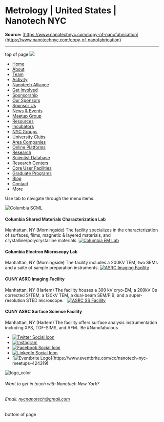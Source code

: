 # Metrology | United States | Nanotech NYC

**Source:** [https://www.nanotechnyc.com/copy-of-nanofabrication](https://www.nanotechnyc.com/copy-of-nanofabrication)

---

top of page
[![](https://static.wixstatic.com/media/08758d_7d20c73eab55413cb85b9725de9dddc7~/v1/fill/w_160,h_44,al_c,q_85,usm_0.66_1.00_0.01,enc_avif,quality_auto/)](https://www.nanotechnyc.com)
* [Home](https://www.nanotechnyc.com)
* [About](https://www.nanotechnyc.com/about)
* [Team](https://www.nanotechnyc.com/team)
* [Activity](https://www.nanotechnyc.com/activity)
* [Nanotech Alliance](https://www.nanotechnyc.com/nanotech-alliance)
* [Get Involved](https://www.nanotechnyc.com/get-involved)
* [Sponsorship](https://www.nanotechnyc.com/copy-of-sponsorship)
* [Our Sponsors](https://www.nanotechnyc.com/copy-of-our-sponsors)
* [Sponsor Us](https://www.nanotechnyc.com/sponsor)
* [News & Events](https://www.nanotechnyc.com/newsevents)
* [Meetup Group](https://www.nanotechnyc.com/meetup-group)
* [Resources](https://www.nanotechnyc.com/resources)
* [Incubators](https://www.nanotechnyc.com/incubators)
* [NYC Groups](https://www.nanotechnyc.com/nyc-groups)
* [University Clubs](https://www.nanotechnyc.com/university-clubs)
* [Area Companies](https://www.nanotechnyc.com/nyc-area-companies)
* [Online Platforms](https://www.nanotechnyc.com/online-platforms)
* [Research](https://www.nanotechnyc.com/nyc-research)
* [Scientist Database](https://www.nanotechnyc.com/scientistdatabase)
* [Research Centers](https://www.nanotechnyc.com/research-centers)
* [Core User Facilities](https://www.nanotechnyc.com/coreuserfacilities)
* [Graduate Programs](https://www.nanotechnyc.com/graduateprograms)
* [Blog](https://www.nanotechnyc.com/blog)
* [Contact](https://www.nanotechnyc.com/contact)
* More

Use tab to navigate through the menu items.

[![Columbia SCML ](https://static.wixstatic.com/media/08758d_80157297da354f269153a740a7ede2e3~/v1/fill/w_160,h_160,al_c,q_80,enc_avif,quality_auto/Columbia%20SCML%)](http://cni.columbia.edu/smcl)
#### Columbia Shared Materials Characterization Lab

Manhattan, NY (Morningside)
The facility specializes in the characterization of surfaces, films, magnetic & layered materials, and crystalline/polycrystalline materials.
[![Columbia EM Lab ](https://static.wixstatic.com/media/08758d_6d931cd35e5e4d4f9e3b193b6c05717c~/v1/fill/w_160,h_160,al_c,q_80,enc_avif,quality_auto/Columbia%20EM%20Lab%)](http://cni.columbia.edu/electron-microscopy/)
#### Columbia Electron Microscopy Lab

Manhattan, NY (Morningside)
The facility includes a 200KV TEM, two SEMs and a suite of sample preparation instruments.
[![ASRC Imaging Facility ](https://static.wixstatic.com/media/08758d_d6c1dc1a4ec345a5a4335f894f2c036a~/v1/fill/w_160,h_160,al_c,q_80,enc_avif,quality_auto/ASRC%20Imaging%20Facility%)](http://nanoscience.asrc.cuny.edu/facilities/imaging-facility/)
#### CUNY ASRC Imaging Facility

Manhattan, NY (Harlem)
The facility houses a 300 kV cryo-EM, a 200kV Cs corrected S/TEM, a 120kV TEM, a dual-beam SEM/FIB, and a super-resolution STED microscope.
​
​
[![ASRC SS Facility ](https://static.wixstatic.com/media/08758d_e1b79e89d7ac4bcb96bbc465f1d6fc2d~/v1/fill/w_160,h_160,al_c,q_80,enc_avif,quality_auto/ASRC%20SS%20Facility%)](http://nanoscience.asrc.cuny.edu/facilities/surface-science-facility/)
#### CUNY ASRC Surface Science Facility

Manhattan, NY (Harlem)
The facility offers surface analysis instrumentation including XPS, TOF-SIMS, and AFM.
​
Be #Nanofabulous 
* [![Twitter Social Icon](https://static.wixstatic.com/media//v1/fill/w_54,h_54,al_c,q_85,usm_0.66_1.00_0.01,enc_avif,quality_auto/)](https://twitter.com/NanotechNyc)
* [![Instagram](https://static.wixstatic.com/media//v1/fill/w_54,h_54,al_c,q_85,usm_0.66_1.00_0.01,enc_avif,quality_auto/)](https://www.instagram.com/nanotechnyc/)
* [![Facebook Social Icon](https://static.wixstatic.com/media//v1/fill/w_54,h_54,al_c,q_85,usm_0.66_1.00_0.01,enc_avif,quality_auto/)](https://www.facebook.com/nanotechnyc)
* [![LinkedIn Social Icon](https://static.wixstatic.com/media//v1/fill/w_54,h_54,al_c,q_85,usm_0.66_1.00_0.01,enc_avif,quality_auto/)](https://www.linkedin.com/groups/8780846/)
* [![Eventbrite Logo](https://static.wixstatic.com/media/08758d_75b6daeef3bc494cb920f81e048cb219~/v1/fill/w_54,h_54,al_c,q_85,usm_0.66_1.00_0.01,enc_avif,quality_auto/08758d_75b6daeef3bc494cb920f81e048cb219~)](https://www.eventbrite.com/cc/nanotech-nyc-meetups-424319)

![logo_color ](https://static.wixstatic.com/media/08758d_c84849ec3f6a4cf69d3dee3ba6a67d0d~/v1/fill/w_101,h_51,al_c,q_85,usm_0.66_1.00_0.01,enc_avif,quality_auto/logo_color%)
###### Want to get in touch with Nanotech New York?
###### Email: nycnanotech@gmail.com
bottom of page
